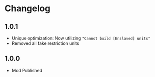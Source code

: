 # Changelog

## 1.0.1

- Unique optimization: Now utilizing `"Cannot build [Enslaved] units"`
- Removed all fake restriction units

## 1.0.0

- Mod Published
